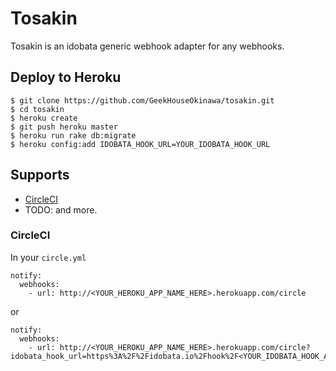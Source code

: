 Tosakin
====

Tosakin is an idobata generic webhook adapter for any webhooks.

## Deploy to Heroku
```
$ git clone https://github.com/GeekHouseOkinawa/tosakin.git
$ cd tosakin
$ heroku create
$ git push heroku master
$ heroku run rake db:migrate
$ heroku config:add IDOBATA_HOOK_URL=YOUR_IDOBATA_HOOK_URL
```

## Supports
- [CircleCI](https://circleci.com/)
- TODO: and more.

### CircleCI
In your `circle.yml`

```
notify:
  webhooks:
    - url: http://<YOUR_HEROKU_APP_NAME_HERE>.herokuapp.com/circle
```

or

```
notify:
  webhooks:
    - url: http://<YOUR_HEROKU_APP_NAME_HERE>.herokuapp.com/circle?idobata_hook_url=https%3A%2F%2Fidobata.io%2Fhook%2F<YOUR_IDOBATA_HOOK_API_TOKEN_HERE>
```
